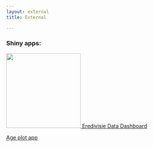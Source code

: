 ```yaml
---
layout: external
title: External

---
```


### Shiny apps:
<a href="https://raw.githubusercontent.com/RobinKoetsier/robinkoetsier.github.io/master/assets/img/shiny/shinyTDL.png">
<img src="https://raw.githubusercontent.com/RobinKoetsier/robinkoetsier.github.io/master/assets/img/shiny/shinyTDL.png"
     style="width:200px">  
<a href="http://tussendelinies.nl/data-dashboard">Eredivisie Data Dashboard</a>

<a href="http://shinynew.robinkoetsier.nl/AppTwo">Age plot app</a>
